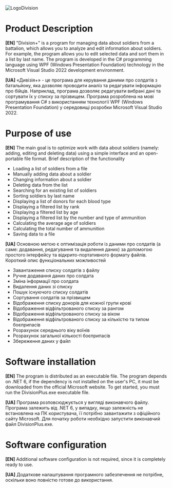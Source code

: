![LogoDivision](https://github.com/user-attachments/assets/571601a0-98e9-48f1-8d6c-ae36f0a264ca)

# Product Description
**[EN]**
"Division+" is a program for managing data about soldiers from a battalion, which allows you to analyze and edit information about soldiers. For example, the program allows you to edit selected data and sort them in a list by last name.
The program is developed in the C# programming language using WPF (Windows Presentation Foundation) technology in the Microsoft Visual Studio 2022 development environment.

**[UA]** 
«Дивізія+» - це програма для керування даними про солдатів з батальйону, яка дозволяє проводити аналіз та редагувати інформацію про бійців. Наприклад, програма дозволяє редагувати вибрані дані та сортувати їх у списку за прізвищем.
Програма розроблена на мові програмування С# з використанням технології WPF (Windows Presentation Foundation) у середовищі розробки Microsoft Visual Studio 2022.


# Purpose of use
**[EN]** The main goal is to optimize work with data about soldiers (namely: adding, editing and deleting data) using a simple interface and an open-portable file format.
Brief description of the functionality

- Loading a list of soldiers from a file
- Manually adding data about a soldier
- Changing information about a soldier
- Deleting data from the list
- Searching for an existing list of soldiers
- Sorting soldiers by last name
- Displaying a list of donors for each blood type
- Displaying a filtered list by rank
- Displaying a filtered list by age
- Displaying a filtered list by the number and type of ammunition
- Calculating the average age of soldiers
- Calculating the total number of ammunition
- Saving data to a file

**[UA]** Основною метою є оптимізація роботи із даними про солдатів (а саме: додавання, редагування та видалення даних) за допомогою простого інтерфейсу та відкрито-портативного формату файлів.
Короткий опис функціональних можливостей
- Завантаження списку солдатів з файлу
- Ручне додавання даних про солдата
- Зміна інформації про солдата
- Видалення даних зі списку
- Пошук існуючого списку солдатів
- Сортування солдатів за прізвищем
- Відображення списку донорів для кожної групи крові
- Відображення відфільтрованого списку за рангом
- Відображення відфільтрованого списку за віком
- Відображення відфільтрованого списку за кількістю та типом боєприпасів
- Розрахунок середнього віку воїнів
- Розрахунок загальної кількості боєприпасів
- Збереження даних у файл

# Software installation
**[EN]** The program is distributed as an executable file. The program depends on .NET 6, if the dependency is not installed on the user's PC, it must be downloaded from the official Microsoft website. To get started, you must run the DivisionPlus.exe executable file.

**[UA]** Програма розповсюджується у вигляді виконавчого файлу. Програма залежить від .NET 6, у випадку, якщо залежність не встановлена на ПК користувача, її потрібно завантажити з офіційного сайту Microsoft. Для початку роботи необхідно запустити виконавчий файл DivisionPlus.exe.

# Software configuration
**[EN]** Additional software configuration is not required, since it is completely ready to use.

**[UA]** Додаткове налаштування програмного забезпечення не потрібне, оскільки воно повністю готове до використання.
